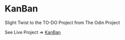 # KanBan
Slight Twist to the TO-DO Project from The Odin Project

See Live Project => [KanBan](https://damon-thomas.github.io/KanBan/)